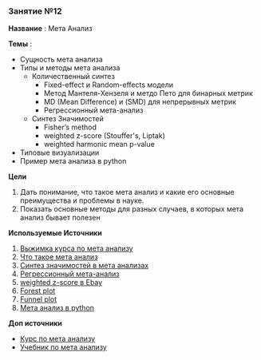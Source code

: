 ### Занятие №12

**Название** : Мета Анализ

**Темы** : 
  * Сущность мета анализа
  * Типы и методы мета анализа
    * Количественный синтез
       * Fixed-effect и Random-effects модели
       * Метод Мантеля-Хензеля и метдо Пето для бинарных метрик
       * MD (Mean Difference) и (SMD) для непрерывных метрик
       * Регрессионный мета-анализ
    * Синтез Значимостей
       *  Fisher’s method
       *  weighted z-score (Stouffer's, Liptak)
       *  weighted harmonic mean p-value
  * Типовые визуализации
  * Пример мета анализа в python

**Цели**
  1. Дать понимание, что такое мета анализ и какие его основные преимущества и проблемы в науке.
  2. Показать основные методы для разных случаев, в которых мета анализ бывает полезен

**Используемые Источники**
1. [Выжимка курса по мета анализу](http://www.stat-help.com/meta.pdf)
2. [Что такое мета анализ](https://en.wikipedia.org/wiki/Meta-analysis)
3. [Синтез значимостей в мета анализах](https://habr.com/ru/companies/X5Tech/articles/862202/)
4. [Регрессионный мета-анализ](https://en.wikipedia.org/wiki/Meta-regression)
5. [weighted z-score в Ebay](https://innovation.ebayinc.com/stories/increase-a-b-testing-power-by-combining-experiments/)
6. [Forest plot](https://en.wikipedia.org/wiki/Forest_plot)
7. [Funnel plot](https://www.researchgate.net/publication/24096583_Funnel_Plots_in_Meta-analysis)
8. [Мета анализ в python](https://bmcmedresmethodol.biomedcentral.com/articles/10.1186/s12874-022-01673-y)

**Доп источники**
* [Курс по мета анализу](https://www.coursera.org/learn/systematic-review)
* [Учебник по мета анализу](https://link.springer.com/book/10.1007/978-981-15-5032-4)



